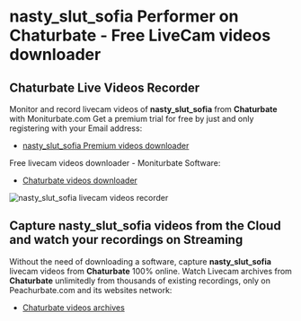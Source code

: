 # nasty_slut_sofia Performer on Chaturbate - Free LiveCam videos downloader

## Chaturbate Live Videos Recorder

Monitor and record livecam videos of **nasty_slut_sofia** from **Chaturbate** with Moniturbate.com
Get a premium trial for free by just and only registering with your Email address:
* [nasty_slut_sofia Premium videos downloader](https://moniturbate.com/request-demo-licence-key.html)

Free livecam videos downloader - Moniturbate Software:
* [Chaturbate videos downloader](https://moniturbate.com/moniturbate-download-software.html)

![nasty_slut_sofia livecam videos recorder](https://peachurnet.com/templates/moniturbate-software.png)


## Capture nasty_slut_sofia videos from the Cloud and watch your recordings on Streaming

Without the need of downloading a software, capture **nasty_slut_sofia** livecam videos from **Chaturbate** 100% online.
Watch Livecam archives from **Chaturbate** unlimitedly from thousands of existing recordings, only on Peachurbate.com and its websites network:
* [Chaturbate videos archives](https://peachurnet.com/)